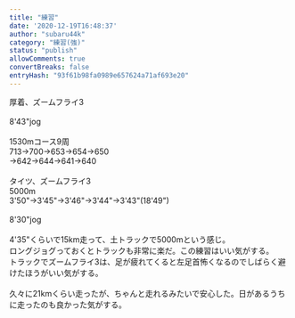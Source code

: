```yaml
---
title: "練習"
date: '2020-12-19T16:48:37'
author: "subaru44k"
category: "練習(強)"
status: "publish"
allowComments: true
convertBreaks: false
entryHash: "93f61b98fa0989e657624a71af693e20"
---
```

厚着、ズームフライ3<br>
<br>
8'43"jog<br>
<br>
1530mコース9周<br>
713→700→653→654→650<br>
→642→644→641→640<br>
<br>
タイツ、ズームフライ3<br>
5000m<br>
3'50"→3'45"→3'46"→3'44"→3'43"(18'49")<br>
<br>
8'30"jog<br>
<br>
4'35"くらいで15km走って、土トラックで5000mという感じ。<br>
ロングジョグっておくとトラックも非常に楽だ。この練習はいい気がする。<br>
トラックでズームフライ3は、足が疲れてくると左足首怖くなるのでしばらく避けたほうがいい気がする。<br>
<br>
久々に21kmくらい走ったが、ちゃんと走れるみたいで安心した。日があるうちに走ったのも良かった気がする。
